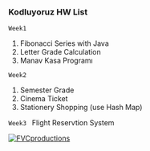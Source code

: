 ### Kodluyoruz HW List

```Week1```
1. Fibonacci Series with Java
2. Letter Grade Calculation
3. Manav Kasa Programı

```Week2```
1. Semester Grade
2. Cinema Ticket
3. Stationery Shopping (use Hash Map)


```Week3 ```
Flight Reservtion System

 <a href="http://fvcproductions.com"><img src="https://drive.google.com/file/d/1Rpu5VwVWP6Uvx3l3-tHTaQJEBrd1uwbI/view?usp=sharing" alt="FVCproductions"></a>

